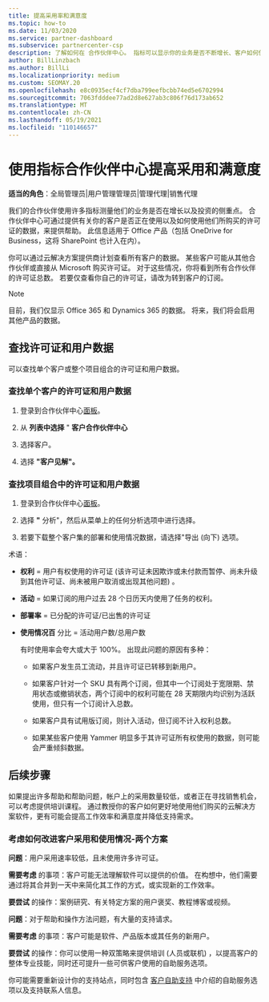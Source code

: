 ```yaml
---
title: 提高采用率和满意度
ms.topic: how-to
ms.date: 11/03/2020
ms.service: partner-dashboard
ms.subservice: partnercenter-csp
description: 了解如何在 合作伙伴中心。 指标可以显示你的业务是否不断增长、客户如何使用其许可证，以及在何处专注于投资。
author: BillLinzbach
ms.author: BillLi
ms.localizationpriority: medium
ms.custom: SEOMAY.20
ms.openlocfilehash: e8c0935ecf4cf7dba799eefbcbb74ed5e6702994
ms.sourcegitcommit: 7063fdddee77ad2d8e627ab3c806f76d173ab652
ms.translationtype: MT
ms.contentlocale: zh-CN
ms.lasthandoff: 05/19/2021
ms.locfileid: "110146657"
---
```

# <a name="use-metrics-in-partner-center-to-increase-adoption-and-satisfaction"></a>使用指标合作伙伴中心提高采用和满意度

**适当的角色**：全局管理员|用户管理管理员|管理代理|销售代理

我们的合作伙伴使用许多指标测量他们的业务是否在增长以及投资的侧重点。 合作伙伴中心可通过提供有关你的客户是否正在使用以及如何使用他们所购买的许可证的数据，来提供帮助。 此信息适用于 Office 产品（包括 OneDrive for Business，这将 SharePoint 也计入在内）。

你可以通过云解决方案提供商计划查看所有客户的数据。 某些客户可能从其他合作伙伴或直接从 Microsoft 购买许可证。 对于这些情况，你将看到所有合作伙伴的许可证总数。 若要仅查看你自己的许可证，请改为转到客户的订阅。

> [!NOTE]  
> 目前，我们仅显示 Office 365 和 Dynamics 365 的数据。 将来，我们将会启用其他产品的数据。

## <a name="find-license-and-user-data"></a>查找许可证和用户数据

可以查找单个客户或整个项目组合的许可证和用户数据。

### <a name="find-license-and-user-data-for-a-single-customer"></a>查找单个客户的许可证和用户数据

1. 登录到合作伙伴中心[面板](https://partner.microsoft.com/dashboard)。

2. 从 **列表中选择** " **客户合作伙伴中心**

3. 选择客户。

4. 选择 **"客户见解"。**

### <a name="find-license-and-user-data-across-your-portfolio"></a>查找项目组合中的许可证和用户数据

1. 登录到合作伙伴中心[面板](https://partner.microsoft.com/dashboard)。

2. 选择 **"** 分析"，然后从菜单上的任何分析选项中进行选择。

3. 若要下载整个客户集的部署和使用情况数据，请选择"导出 (向下) 选项。

术语：

- **权利** = 用户有权使用的许可证 (该许可证未因欺诈或未付款而暂停、尚未升级到其他许可证、尚未被用户取消或出现其他问题) 。

- **活动** = 如果订阅的用户过去 28 个日历天内使用了任务的权利。

- **部署率** = 已分配的许可证/已出售的许可证

- **使用情况百** 分比 = 活动用户数/总用户数

   有时使用率会夸大或大于 100%。 出现此问题的原因有多种：

  - 如果客户发生员工流动，并且许可证已转移到新用户。

  - 如果客户针对一个 SKU 具有两个订阅，但其中一个订阅处于宽限期、禁用状态或撤销状态，两个订阅中的权利可能在 28 天期限内均识别为活跃使用，但只有一个订阅计入总数。

  - 如果客户具有试用版订阅，则计入活动，但订阅不计入权利总数。

  - 如果某些客户使用 Yammer 明显多于其许可证所有权使用的数据，则可能会严重倾斜数据。

## <a name="next-steps"></a>后续步骤

如果提出许多帮助和帮助问题，帐户上的采用数量较低，或者正在寻找销售机会，可以考虑提供培训课程。 通过教授你的客户如何更好地使用他们购买的云解决方案软件，更有可能会提高工作效率和满意度并降低支持需求。

### <a name="considering-how-to-improve-customer-adoption-and-usage---a-couple-scenarios"></a>考虑如何改进客户采用和使用情况-两个方案

**问题**：用户采用速率较低，且未使用许多许可证。

**需要考虑** 的事项：客户可能无法理解软件可以提供的价值。 在构想中，他们需要通过将其合并到一天中来简化其工作的方式，或实现新的工作效率。

**要尝试** 的操作：案例研究、有关特定方案的用户褒奖、教程博客或视频。

**问题**：对于帮助和操作方法问题，有大量的支持请求。

**需要考虑** 的事项：客户可能是软件、产品版本或其任务的新用户。

**要尝试** 的操作：你可以使用一种双策略来提供培训 (人员或联机) ，以提高客户的整体专业技能，同时还可提升一些可供客户使用的自助服务选项。

你可能需要重新设计你的支持站点，同时包含 [客户自助支持](customer-self-support.md) 中介绍的自助服务选项以及支持联系人信息。

